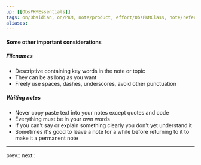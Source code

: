 ```yaml
---
up: [[ObsPKMEssentials]]
tags: on/Obsidian, on/PKM, note/product, effort/ObsPKMClass, note/reference
aliases: 
---
```

#### Some other important considerations

##### Filenames
- Descriptive containing key words in the note or topic
- They can be as long as you want 
- Freely use spaces, dashes, underscores, avoid other punctuation

##### Writing notes
- Never copy paste text into your notes except quotes and code
- Everything must be in your own words 
- If you can't say or explain something clearly you don't yet understand it
- Sometimes it's good to leave a note for a while before returning to it to make it a permanent note

---
prev:: 
next:: 